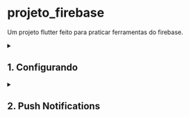 # projeto_firebase

Um projeto flutter feito para praticar ferramentas do firebase.

<details>
<summary><h2>1. Configurando</h2></summary>

Crie um projeto no firebase e então adicione os aplicativos android e iOS.
iOS fica configurado, porém o android pode faltar algumas configurações, como versão mínima de sdk e etc.
A princípio, se configurar errado, sequer vai buildar o app.

</details>


<details>
<summary><h2>2. Push Notifications</h2></summary>

Eu primeiro crio uma configuração local em custom_local_notification, e no custom_firebase_messaging eu
configuro para se comunicar com o firebase. 

Não se aplica a iOS, pois para isto precisa-se de um certificado de desenvolvedor

</details>

